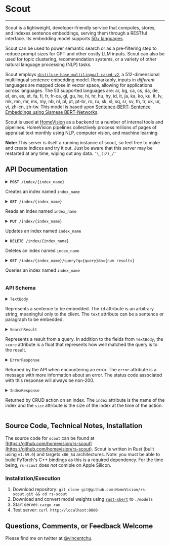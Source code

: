 # Scout

---

Scout is a lightweight, developer-friendly service that computes, stores, and indexes sentence embeddings, serving them through a RESTful interface. Its embedding model supports [50+ languages](https://www.sbert.net/docs/pretrained_models.html#multi-lingual-models).

Scout can be used to power semantic search or as a pre-filtering step to reduce prompt sizes for GPT and other costly LLM inputs. Scout can also be used for topic clustering, recommendation systems, or a variety of other natural language processing (NLP) tasks.

Scout employs [`distiluse-base-multilingual-cased-v2`](https://huggingface.co/sentence-transformers/distiluse-base-multilingual-cased-v2), a 512-dimensional multilingual sentence embedding model. Remarkably, inputs in _different_ languages are mapped close in vector space, allowing for applications across languages. The 53 supported languages are: ar, bg, ca, cs, da, de, el, en, es, et, fa, fi, fr, fr-ca, gl, gu, he, hi, hr, hu, hy, id, it, ja, ka, ko, ku, lt, lv, mk, mn, mr, ms, my, nb, nl, pl, pt, pt-br, ro, ru, sk, sl, sq, sr, sv, th, tr, uk, ur, vi, zh-cn, zh-tw. This model is based upon [Sentence-BERT: Sentence Embeddings using Siamese BERT-Networks](https://arxiv.org/abs/1908.10084).

Scout is used at [HomeVision](https://homevision.co) as a backend to a number of internal tools and pipelines. HomeVision pipelines collectively process millions of pages of appraisal text monthly using NLP, computer vision, and machine learning.

<b>Note:</b> This server is itself a running instance of scout, so feel free to make and create indices and try it out. Just be aware that this server may be restarted at any time, wiping out any data. `¯\_(ツ)_/¯`

## API Documentation

<details>
    <summary>
        <code><b>POST</b> /index/{index_name}</code>
        <p>Creates an index named <code>index_name</code></p>
    </summary>

### Parameters

| Name         | Description                                                                                                          |
| ------------ | -------------------------------------------------------------------------------------------------------------------- |
| `index_name` | Name of the index to create                                                                                          |
| body         | Optional `POST` body containing an array of `TextBody` objects to index. If missing, an empty index will be created. |

### Responses

| HTTP Code | Response                |
| --------- | ----------------------- |
| `200`     | Returns `IndexResponse` |

### Example

```bash
curl -d '[{"id": "hamlet", "text": "To be, or not to be: that is the question."}, {"id": "julius_caesar", "text": "Friends, Romans, countrymen, lend me your ears."}]' https://goscout.online/index/shakespeare
```

</details>

<details>
    <summary>
        <code><b>GET</b> /index/{index_name}</code>
        <p>Reads an index named <code>index_name</code></p>
    </summary>

### Parameters

| Name         | Description               |
| ------------ | ------------------------- |
| `index_name` | Name of the index to read |

### Responses

| HTTP Code | Response                |
| --------- | ----------------------- |
| `200`     | Returns `IndexResponse` |

### Example

```bash
curl https://goscout.online/index/shakespeare
```

</details>

<details>
    <summary>
        <code><b>PUT</b> /index/{index_name}</code>
        <p>Updates an index named <code>index_name</code></p>
    </summary>

### Parameters

| Name         | Description                                                                                                              |
| ------------ | ------------------------------------------------------------------------------------------------------------------------ |
| `index_name` | Name of the index to read                                                                                                |
| body         | Required `PUT` body containing an array of `TextBody` objects to index. These text bodies will be appended to the index. |

### Responses

| HTTP Code | Response                |
| --------- | ----------------------- |
| `200`     | Returns `IndexResponse` |

### Example

```bash
curl -X PUT -d '[{"id": "henry_v", "text": "Once more unto the breach, dear friends, once more."}]' https://goscout.online/index/shakespeare
```

</details>

<details>
    <summary>
        <code><b>DELETE</b> /index/{index_name}</code>
        <p>Deletes an index named <code>index_name</code></p>
    </summary>

### Parameters

None

### Responses

| HTTP Code | Response                |
| --------- | ----------------------- |
| `200`     | Returns `IndexResponse` |

### Example

```bash
curl -X DELETE https://goscout.online/index/shakespeare
```

</details>

<details>
    <summary>
        <code><b>GET</b> /index/{index_name}/query?q={query}&n={num results}</code>
        <p>Queries an index named <code>index_name</code></p>
    </summary>

### Parameters

| Name         | Description                                                    |
| ------------ | -------------------------------------------------------------- |
| `index_name` | Name of the index to read                                      |
| `q`          | Required query parameter of text to query against `index_name` |
| `n`          | Optional query param to set number of results (default: 3)     |

### Responses

| HTTP Code | Response                           |
| --------- | ---------------------------------- |
| `200`     | Returns an array of `SearchResult` |

### Example

```bash
curl https://goscout.online/index/shakespeare/query?q=romans&n=2
```

</details>
    
### API Schema

<details>
    <summary>
        <code>TextBody</code>
        <p>Represents a sentence to be embedded. The <code>id</code> attribute is an arbitrary string, meaningful only to the client. The <code>text</code> attribute can be a sentence or paragraph to be embedded.</p>
    </summary>

##### Example

```json
{
  "id": "hamlet",
  "text": "To be, or not to be: that is the question."
}
```

</details>

<details>
    <summary>
        <code>SearchResult</code>
        <p>Represents a result from a query. In addition to the fields from <code>TextBody</code>, the <code>score</code> attribute is a float that represents how well matched the query is to the result.</p>
    </summary>

##### Example

```json
{
  "id": "hamlet",
  "text": "To be, or not to be: that is the question."
  "score": 0.87
}
```

</details>

<details>
    <summary>
        <code>ErrorResponse</code>
        <p>Returned by the API when encountering an error. The <code>error</code> attribute is a message with more information about an error. The status code associated with this response will always be non-200.</p>
    </summary>

##### Example

```json
{
  "ok": false,
  "error": "An error has occurred"
}
```

</details>

<details>
    <summary>
        <code>IndexResponse</code>
        <p>Returned by CRUD action on an index. The <code>index</code> attribute is the name of the index and the <code>size</code> attribute is the size of the index at the time of the action.</p>
    </summary>

##### Example

```json
{
  "index": "shakespeare",
  "size": 1431
}
```

</details>

## Source Code, Technical Notes, Installation

The source code for `scout` can be found at [https://github.com/homevision/rs-scout](https://github.com/homevision/rs-scout). Scout is written in Rust (built using `v1.69.0`) and targets `x86_64` architectures. Note: you must be able to build PyTorch's C++ bindings as this is a required dependency. For the time being, `rs-scout` does _not_ comiple on Apple Silicon.

### Installation/Execution

1. Download repository: `git clone git@github.com:HomeVision/rs-scout.git && cd rs-scout`
2. Download and convert model weights using [`rust-sbert`](https://github.com/cpcdoy/rust-sbert#convert-models-from-python-to-rust) to `./models`
3. Start server: `cargo run`
4. Test server: `curl http://localhost:8000`

## Questions, Comments, or Feedback Welcome

Please find me on twitter at [@vincentchu](https://twitter.com/vincentchu).
